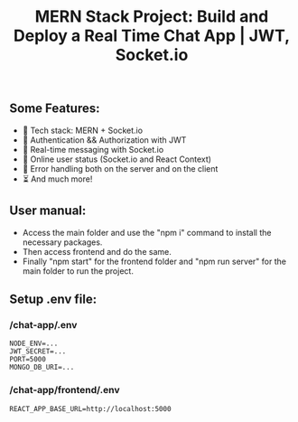 <h1 align="center">MERN Stack Project: Build and Deploy a Real Time Chat App | JWT, Socket.io </h1>
<br>

<h2>Some Features:</h2>

-   🌟 Tech stack: MERN + Socket.io
-   🎃 Authentication && Authorization with JWT
-   👾 Real-time messaging with Socket.io
-   🚀 Online user status (Socket.io and React Context)
-   🐞 Error handling both on the server and on the client
-   ⏳ And much more!

<h2>User manual:</h2>
<ul>
    <li>Access the main folder and use the "npm i" command to install the necessary packages.</li>
    <li>Then access frontend and do the same.</li>
    <li>Finally "npm start" for the frontend folder and "npm run server" for the main folder to run the project.</li>
</ul>

<h2>Setup .env file:</h2>

### /chat-app/.env
```
NODE_ENV=...
JWT_SECRET=...
PORT=5000
MONGO_DB_URI=...
```

### /chat-app/frontend/.env
```
REACT_APP_BASE_URL=http://localhost:5000
```

